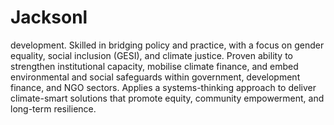 # Jacksonl
development. Skilled in bridging policy and practice, with a focus on gender equality, social inclusion (GESI), and climate justice.
Proven ability to strengthen institutional capacity, mobilise climate finance, and embed environmental and social safeguards within
government, development finance, and NGO sectors. Applies a systems-thinking approach to deliver climate-smart solutions that
promote equity, community empowerment, and long-term resilience.

